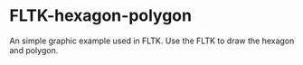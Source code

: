 # FLTK-hexagon-polygon
An simple graphic example used in FLTK. Use the FLTK to draw the hexagon and polygon.
